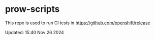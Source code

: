 # prow-scripts

This repo is used to run CI tests in https://github.com/openshift/release

Updated: 15:40 Nov 26 2024
